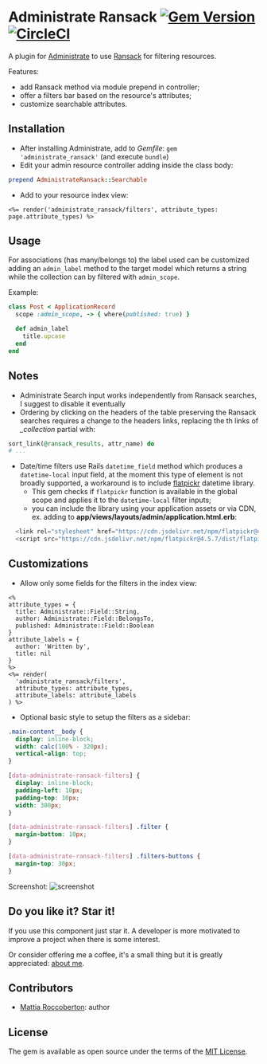 # Administrate Ransack [![Gem Version](https://badge.fury.io/rb/administrate_ransack.svg)](https://badge.fury.io/rb/administrate_ransack) [![CircleCI](https://circleci.com/gh/blocknotes/administrate_ransack.svg?style=svg)](https://circleci.com/gh/blocknotes/administrate_ransack)
A plugin for [Administrate](https://github.com/thoughtbot/administrate) to use [Ransack](https://github.com/activerecord-hackery/ransack) for filtering resources.

Features:
- add Ransack method via module prepend in controller;
- offer a filters bar based on the resource's attributes;
- customize searchable attributes.

## Installation
- After installing Administrate, add to *Gemfile*: `gem 'administrate_ransack'` (and execute `bundle`)
- Edit your admin resource controller adding inside the class body:
```rb
prepend AdministrateRansack::Searchable
```
- Add to your resource index view:
```erb
<%= render('administrate_ransack/filters', attribute_types: page.attribute_types) %>
```

## Usage
For associations (has many/belongs to) the label used can be customized adding an `admin_label` method to the target model which returns a string while the collection can by filtered with `admin_scope`.

Example:
```rb
class Post < ApplicationRecord
  scope :admin_scope, -> { where(published: true) }

  def admin_label
    title.upcase
  end
end
```

## Notes
- Administrate Search input works independently from Ransack searches, I suggest to disable it eventually
- Ordering by clicking on the headers of the table preserving the Ransack searches requires a change to the headers links, replacing the th links of *_collection* partial with:
```rb
sort_link(@ransack_results, attr_name) do
# ...
```
- Date/time filters use Rails `datetime_field` method which produces a `datetime-local` input field, at the moment this type of element is not broadly supported, a workaround is to include [flatpickr](https://github.com/flatpickr/flatpickr) datetime library.
  + This gem checks if `flatpickr` function is available in the global scope and applies it to the `datetime-local` filter inputs;
  + you can include the library using your application assets or via CDN, ex. adding to **app/views/layouts/admin/application.html.erb**:
```js
  <link rel="stylesheet" href="https://cdn.jsdelivr.net/npm/flatpickr@4.5.7/dist/flatpickr.min.css">
  <script src="https://cdn.jsdelivr.net/npm/flatpickr@4.5.7/dist/flatpickr.min.js"></script>
```

## Customizations
- Allow only some fields for the filters in the index view:
```erb
<%
attribute_types = {
  title: Administrate::Field::String,
  author: Administrate::Field::BelongsTo,
  published: Administrate::Field::Boolean
}
attribute_labels = {
  author: 'Written by',
  title: nil
}
%>
<%= render(
  'administrate_ransack/filters',
  attribute_types: attribute_types,
  attribute_labels: attribute_labels
) %>
```
- Optional basic style to setup the filters as a sidebar:
```css
.main-content__body {
  display: inline-block;
  width: calc(100% - 320px);
  vertical-align: top;
}

[data-administrate-ransack-filters] {
  display: inline-block;
  padding-left: 10px;
  padding-top: 10px;
  width: 300px;
}

[data-administrate-ransack-filters] .filter {
  margin-bottom: 10px;
}

[data-administrate-ransack-filters] .filters-buttons {
  margin-top: 30px;
}
```

Screenshot:
![screenshot](screenshot.png)

## Do you like it? Star it!
If you use this component just star it. A developer is more motivated to improve a project when there is some interest.

Or consider offering me a coffee, it's a small thing but it is greatly appreciated: [about me](https://www.blocknot.es/about-me).

## Contributors
- [Mattia Roccoberton](https://blocknot.es/): author

## License
The gem is available as open source under the terms of the [MIT License](https://opensource.org/licenses/MIT).

